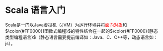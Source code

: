 # Scala 语言入门
Scala是一门以Java虚拟机（JVM）为运行环境并将<label style="color:red">面向对象</label>和$\color{#FF0000}{函数式编程}$的特性结合在一起的$\color{#FF0000}{静态类型编程语言}$（静态语言需要提前编译如：Java、C、C++等，动态语言如：js）。
